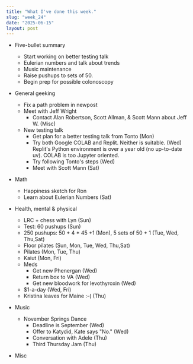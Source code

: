 ```yaml
---
title: "What I've done this week."
slug: "week_24"
date: "2025-06-15"
layout: post
---
```


* Five-bullet summary
    - Start working on better testing talk
    - Eulerian numbers and talk about trends
    - Music maintenance
    - Raise pushups to sets of 50.
    - Begin prep for possible colonoscopy
    
* General geeking
    - Fix a path problem in newpost
    - Meet with Jeff Wright
        - Contact Alan Robertson, Scott Allman, & Scott Mann about Jeff W. (Misc)
    - New testing talk
        - Get plan for a better testing talk from Tonto (Mon)
        - Try both Google COLAB and Replit. Neither is suitable. (Wed)
            Replit's Python environment is over a year old (no up-to-date uv). COLAB is
            too Jupyter oriented.
        - Try following Tonto's steps (Wed)
        - Meet with Scott Mann (Sat)
* Math
    - Happiness sketch for Ron
    - Learn about Eulerian Numbers (Sat)
* Health, mental & physical
    - LRC + chess with Lyn (Sun)
    - Test: 60 pushups (Sun)
    - 250 pushups: 50 + 4 * 45 +1 (Mon), 5 sets of 50 + 1 (Tue, Wed, Thu,Sat)
    - Floor pilates (Sun, Mon, Tue, Wed, Thu,Sat)
    - Pilates (Mon, Tue, Thu)
    - Kaiut (Mon, Fri)
    - Meds
        - Get new Phenergan (Wed)
        - Return box to VA (Wed)
        - Get new bloodwork for levothyroxin (Wed)
    - $1-a-day (Wed, Fri)
    - Kristina leaves for Maine :-(  (Thu)
* Music
    - November Springs Dance
        - Deadline is September (Wed)
        - Offer to Katydid, Kate says "No." (Wed)
        - Conversation with Adele (Thu)
        - Third Thursday Jam (Thu)
* Misc
